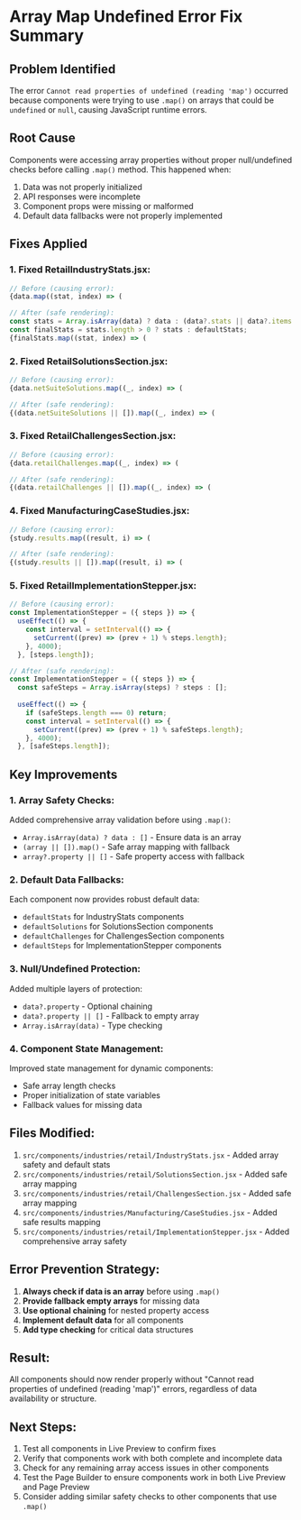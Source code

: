 # Array Map Undefined Error Fix Summary

## Problem Identified
The error `Cannot read properties of undefined (reading 'map')` occurred because components were trying to use `.map()` on arrays that could be `undefined` or `null`, causing JavaScript runtime errors.

## Root Cause
Components were accessing array properties without proper null/undefined checks before calling `.map()` method. This happened when:
1. Data was not properly initialized
2. API responses were incomplete
3. Component props were missing or malformed
4. Default data fallbacks were not properly implemented

## Fixes Applied

### 1. Fixed RetailIndustryStats.jsx:
```javascript
// Before (causing error):
{data.map((stat, index) => (

// After (safe rendering):
const stats = Array.isArray(data) ? data : (data?.stats || data?.items || []);
const finalStats = stats.length > 0 ? stats : defaultStats;
{finalStats.map((stat, index) => (
```

### 2. Fixed RetailSolutionsSection.jsx:
```javascript
// Before (causing error):
{data.netSuiteSolutions.map((_, index) => (

// After (safe rendering):
{(data.netSuiteSolutions || []).map((_, index) => (
```

### 3. Fixed RetailChallengesSection.jsx:
```javascript
// Before (causing error):
{data.retailChallenges.map((_, index) => (

// After (safe rendering):
{(data.retailChallenges || []).map((_, index) => (
```

### 4. Fixed ManufacturingCaseStudies.jsx:
```javascript
// Before (causing error):
{study.results.map((result, i) => (

// After (safe rendering):
{(study.results || []).map((result, i) => (
```

### 5. Fixed RetailImplementationStepper.jsx:
```javascript
// Before (causing error):
const ImplementationStepper = ({ steps }) => {
  useEffect(() => {
    const interval = setInterval(() => {
      setCurrent((prev) => (prev + 1) % steps.length);
    }, 4000);
  }, [steps.length]);

// After (safe rendering):
const ImplementationStepper = ({ steps }) => {
  const safeSteps = Array.isArray(steps) ? steps : [];
  
  useEffect(() => {
    if (safeSteps.length === 0) return;
    const interval = setInterval(() => {
      setCurrent((prev) => (prev + 1) % safeSteps.length);
    }, 4000);
  }, [safeSteps.length]);
```

## Key Improvements

### 1. Array Safety Checks:
Added comprehensive array validation before using `.map()`:
- `Array.isArray(data) ? data : []` - Ensure data is an array
- `(array || []).map()` - Safe array mapping with fallback
- `array?.property || []` - Safe property access with fallback

### 2. Default Data Fallbacks:
Each component now provides robust default data:
- `defaultStats` for IndustryStats components
- `defaultSolutions` for SolutionsSection components
- `defaultChallenges` for ChallengesSection components
- `defaultSteps` for ImplementationStepper components

### 3. Null/Undefined Protection:
Added multiple layers of protection:
- `data?.property` - Optional chaining
- `data?.property || []` - Fallback to empty array
- `Array.isArray(data)` - Type checking

### 4. Component State Management:
Improved state management for dynamic components:
- Safe array length checks
- Proper initialization of state variables
- Fallback values for missing data

## Files Modified:
1. `src/components/industries/retail/IndustryStats.jsx` - Added array safety and default stats
2. `src/components/industries/retail/SolutionsSection.jsx` - Added safe array mapping
3. `src/components/industries/retail/ChallengesSection.jsx` - Added safe array mapping
4. `src/components/industries/Manufacturing/CaseStudies.jsx` - Added safe results mapping
5. `src/components/industries/retail/ImplementationStepper.jsx` - Added comprehensive array safety

## Error Prevention Strategy:
1. **Always check if data is an array** before using `.map()`
2. **Provide fallback empty arrays** for missing data
3. **Use optional chaining** for nested property access
4. **Implement default data** for all components
5. **Add type checking** for critical data structures

## Result:
All components should now render properly without "Cannot read properties of undefined (reading 'map')" errors, regardless of data availability or structure.

## Next Steps:
1. Test all components in Live Preview to confirm fixes
2. Verify that components work with both complete and incomplete data
3. Check for any remaining array access issues in other components
4. Test the Page Builder to ensure components work in both Live Preview and Page Preview
5. Consider adding similar safety checks to other components that use `.map()`
